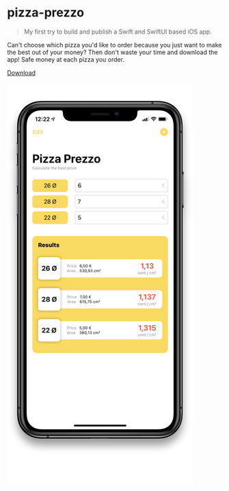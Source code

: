 # pizza-prezzo
> My first try to build and publish a Swift and SwiftUI based iOS app.

Can't choose which pizza you'd like to order because you just want to make the best out of your money? Then don't waste your time and download the app! Safe money at each pizza you order.

[Download](https://apps.apple.com/us/app/pizza-prezzo/id1569803251)

![App Image](pizza-prezzo-iphone.png)
